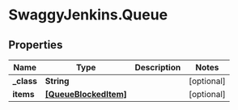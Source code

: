 # SwaggyJenkins.Queue

## Properties
Name | Type | Description | Notes
------------ | ------------- | ------------- | -------------
**_class** | **String** |  | [optional] 
**items** | [**[QueueBlockedItem]**](QueueBlockedItem.md) |  | [optional] 


